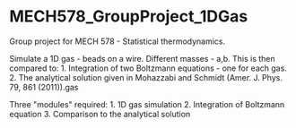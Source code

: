 # MECH578_GroupProject_1DGas
Group project for MECH 578 - Statistical thermodynamics.

Simulate a 1D gas - beads on a wire. Different masses - a,b. 
  This is then compared to:
    1. Integration of two Boltzmann equations - one for each gas. 
    2. The analytical solution given in Mohazzabi and Schmidt (Amer. J. Phys. 79, 861 (2011)).gas 

Three "modules" required:
    1. 1D gas simulation
    2. Integration of Boltzmann equation
    3. Comparison to the analytical solution
